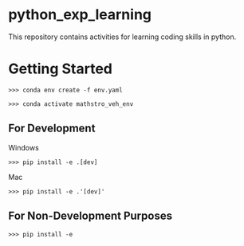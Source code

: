 # python_exp_learning
This repository contains activities for learning  coding skills in python.


# Getting Started

```
>>> conda env create -f env.yaml
```

```
>>> conda activate mathstro_veh_env
```

## For Development
Windows
```
>>> pip install -e .[dev]
```

Mac
```
>>> pip install -e .'[dev]'
```

## For Non-Development Purposes
```
>>> pip install -e
```
